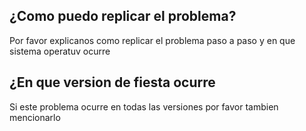 ## ¿Como puedo replicar el problema?
Por favor explicanos como replicar el problema paso a paso y en que sistema operatuv ocurre
## ¿En que version de fiesta ocurre
Si este problema ocurre en todas las versiones por favor tambien mencionarlo

